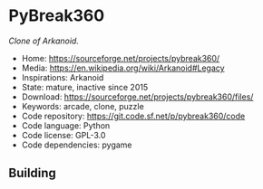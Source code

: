 # PyBreak360

_Clone of Arkanoid._

- Home: https://sourceforge.net/projects/pybreak360/
- Media: https://en.wikipedia.org/wiki/Arkanoid#Legacy
- Inspirations: Arkanoid
- State: mature, inactive since 2015
- Download: https://sourceforge.net/projects/pybreak360/files/
- Keywords: arcade, clone, puzzle
- Code repository: https://git.code.sf.net/p/pybreak360/code
- Code language: Python
- Code license: GPL-3.0
- Code dependencies: pygame

## Building

